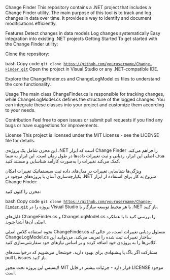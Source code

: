 Change Finder
This repository contains a .NET project that includes a Change Finder utility. The main purpose of this tool is to track and log changes in data over time. It provides a way to identify and document modifications efficiently.

Features
Detect changes in data models
Log changes systematically
Easy integration into existing .NET projects
Getting Started
To get started with the Change Finder utility:

Clone the repository:

bash
Copy code
<code>git clone https://github.com/yourusername/Change-Finder.git</code>
Open the project in Visual Studio or any .NET-compatible IDE.

Explore the ChangeFinder.cs and ChangeLogModel.cs files to understand the core functionality.

Usage
The main class ChangeFinder.cs is responsible for tracking changes, while ChangeLogModel.cs defines the structure of the logged changes. You can integrate these classes into your project and customize them according to your needs.

Contribution
Feel free to open issues or submit pull requests if you find any bugs or have suggestions for improvements.

License
This project is licensed under the MIT License - see the LICENSE file for details.

این مخزن شامل یک پروژه‌ی .NET است که ابزار Change Finder را فراهم می‌کند. هدف اصلی این ابزار، ردیابی و ثبت تغییرات داده‌ها در طول زمان است. این ابزار به شما کمک می‌کند تغییرات را به‌صورت کارآمد شناسایی و مستند کنید.

ویژگی‌ها
شناسایی تغییرات در مدل‌های داده
ثبت سیستماتیک تغییرات
امکان یکپارچه‌سازی آسان با پروژه‌های موجود در .NET
شروع به کار
برای استفاده از ابزار Change Finder:

مخزن را کلون کنید:

bash
Copy code
<code>git clone https://github.com/yourusername/Change-Finder.git</code>
پروژه را در Visual Studio یا هر محیط توسعه سازگار با .NET باز کنید.

فایل‌های ChangeFinder.cs و ChangeLogModel.cs را بررسی کنید تا با عملکرد اصلی آن‌ها آشنا شوید.

نحوه استفاده
کلاس اصلی ChangeFinder.cs مسئول ردیابی تغییرات است، در حالی که ChangeLogModel.cs ساختار تغییرات ثبت شده را تعریف می‌کند. می‌توانید این کلاس‌ها را به پروژه‌ی خود اضافه کرده و بر اساس نیازهای خود سفارشی‌سازی کنید.

مشارکت
اگر باگ یا پیشنهادی برای بهبود دارید، خوشحال می‌شویم که درخواست‌های pull یا issues باز کنید.

لایسنس
این پروژه تحت مجوز MIT قرار دارد - جزئیات بیشتر در فایل LICENSE موجود است.
